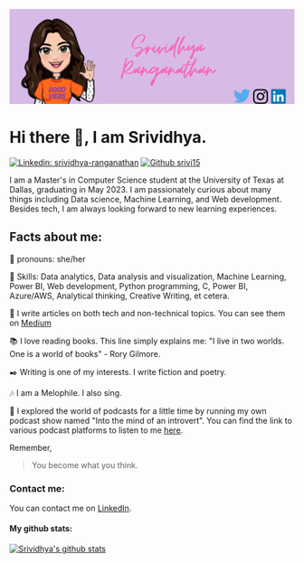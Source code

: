 ![Header](https://github.com/srivi15/srivi15/blob/main/readme_header.png?raw=true)

# Hi there 👋, I am Srividhya.
[![Linkedin: srividhya-ranganathan](https://img.shields.io/badge/-srividhya-blue?style=flat-square&logo=linkedin&logoColor=white&link=https://www.linkedin.com/in/srividhya-ranganathan/)](https://www.linkedin.com/in/srividhya-ranganathan/)
[![Github srivi15](https://img.shields.io/github/followers/srivi15?label=follow&style=social)](https://github.com/srivi15)

I am a Master's in Computer Science student at the University of Texas at Dallas, graduating in May 2023. I am passionately curious about many things including Data science, Machine Learning, and Web development. Besides tech, I am always looking forward to new learning experiences.

## Facts about me:
:information_desk_person: pronouns: she/her

:key: Skills: Data analytics, Data analysis and visualization, Machine Learning, Power BI, Web development, Python programming, C, Power BI, Azure/AWS, Analytical thinking, Creative Writing, et cetera.

:pencil: I write articles on both tech and non-technical topics. You can see them on [Medium](https://srivishiv15.medium.com/) 

:books: I love reading books. This line simply explains me: "I live in two worlds. One is a world of books" - Rory Gilmore.

:black_nib: Writing is one of my interests. I write fiction and poetry.

:notes: I am a Melophile. I also sing.

:microphone: I explored the world of podcasts for a little time by running my own podcast show named "Into the mind of an introvert". You can find the link to various podcast platforms to listen to me [here](https://anchor.fm/sincerelysrivi).

Remember,

> You become what you think.


### Contact me:

You can contact me on [LinkedIn](https://www.linkedin.com/in/srividhya-ranganathan/).


#### My github stats:
[![Srividhya's github stats](https://github-readme-stats.vercel.app/api?username=srivi15&show_icons=true&theme=tokyonight)](https://github.com/srivi15)
<!-- [![Top Langs](https://github-readme-stats.vercel.app/api/top-langs/?username=srivi15&layout=compact)](https://github.com/anuraghazra/github-readme-stats) -->

<!--
**srivi15/srivi15** is a ✨ _special_ ✨ repository because its `README.md` (this file) appears on your GitHub profile.

Here are some ideas to get you started:

- 🔭 I’m currently working on ...
- 🌱 I’m currently learning ...
- 👯 I’m looking to collaborate on ...
- 🤔 I’m looking for help with ...
- 💬 Ask me about ...
- 📫 How to reach me: ...
- 😄 Pronouns: ...
- ⚡ Fun fact: ...
-->
